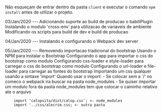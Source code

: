 Não esqueçam de entrar dentro da pasta `client` e executar o comando `npm install` antes de utilizar o projeto.

03/Jan/2020 ---
    Adicionando suporte ao build de producao o babiliPlugin
    Instalando o modulo 'cross-env' para utilizacao de variaveis de ambiente
    Modificando os scripts para  build de dev e build de producao

04/Jan/2020 ---
    Instalando e configurando o Webpack dev server

05/Jan/2020 ---
    Removendo importacao tradicional do bootstrap
    Usando o NPM para instalar o Bootstrap
    Configurando o app para importar o css do bootstrap como modulo
    Configurando css-loader e style-loader para carregar o css do bootstrap como modulo
    Configurando o url-loader e file-loader para carregar as fontes do bootstrap
    Importando um css qualquer usando a sintaxe 'import'
    Quando usar o import:
        - Se colocar sem a '/' no comeco o webpack ira buscar na pasta node_modules
        - Se quiser importar um modulo fora da pasta node_modules tem que colocar o caminho relativo ate o arquivo

        import 'calopsita/dist/calop.css'; <- node_modules
        import '../css/alecrim.css; <- outra pasta
